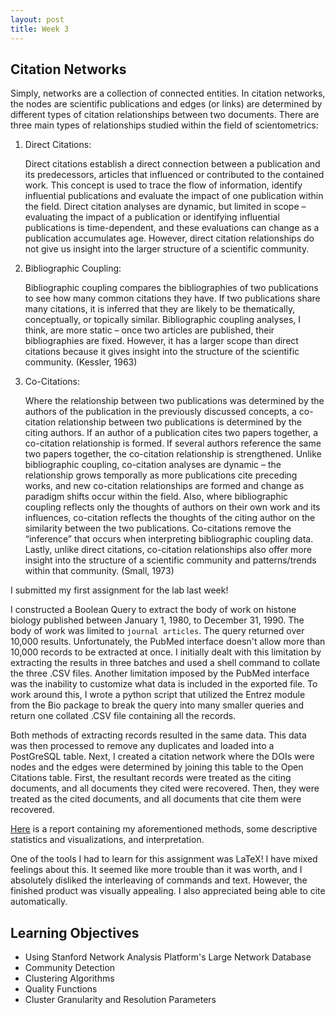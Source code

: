 ```yaml
---
layout: post
title: Week 3
---
```


## Citation Networks

Simply, networks are a collection of connected entities. In citation networks, the nodes are scientific publications and edges (or links) are determined by different types of citation relationships between two documents. There are three main types of relationships studied within the field of scientometrics: 

1. Direct Citations:

	Direct citations establish a direct connection between a publication and its predecessors, articles that influenced or contributed to the contained work. This concept is used to trace the flow of information, identify influential publications and evaluate the impact of one publication within the field. Direct citation analyses are dynamic, but limited in scope – evaluating the impact of a publication or identifying influential publications is time-dependent, and these evaluations can change as a publication accumulates age. However, direct citation relationships do not give us insight into the larger structure of a scientific community.

2. Bibliographic Coupling: 

	Bibliographic coupling compares the bibliographies of two publications to see how many common citations they have. If two publications share many citations, it is inferred that they are likely to be thematically, conceptually, or topically similar. Bibliographic coupling analyses, I think, are more static – once two articles are published, their bibliographies are fixed. However, it has a larger scope than direct citations because it gives insight into the structure of the scientific community. (Kessler, 1963)

3. Co-Citations: 

	Where the relationship between two publications was determined by the authors of the publication in the previously discussed concepts, a co-citation relationship between two publications is determined by the citing authors. If an author of a publication cites two papers together, a co-citation relationship is formed. If several authors reference the same two papers together, the co-citation relationship is strengthened. Unlike bibliographic coupling, co-citation analyses are dynamic – the relationship grows temporally as more publications cite preceding works, and new co-citation relationships are formed and change as paradigm shifts occur within the field. Also, where bibliographic coupling reflects only the thoughts of authors on their own work and its influences, co-citation reflects the thoughts of the citing author on the similarity between the two publications. Co-citations remove the “inference” that occurs when interpreting bibliographic coupling data. Lastly, unlike direct citations, co-citation relationships also offer more insight into the structure of a scientific community and patterns/trends within that community. (Small, 1973)

I submitted my first assignment for the lab last week! 

I constructed a Boolean Query to extract the body of work on histone biology published between January 1, 1980, to December 31, 1990. The body of work was limited to `journal articles`. The query returned over 10,000 results. Unfortunately, the PubMed interface doesn't allow more than 10,000 records to be extracted at once. I initially dealt with this limitation by extracting the results in three batches and used a shell command to collate the three .CSV files. Another limitation imposed by the PubMed interface was the inability to customize what data is included in the exported file. To work around this, I wrote a python script that utilized the Entrez module from the Bio package to break the query into many smaller queries and return one collated .CSV file containing all the records. 

Both methods of extracting records resulted in the same data. This data was then processed to remove any duplicates and loaded into a PostGreSQL table. Next, I created a citation network where the DOIs were nodes and the edges were determined by joining this table to the Open Citations table. First, the resultant records were treated as the citing documents, and all documents they cited were recovered. Then, they were treated as the cited documents, and all documents that cite them were recovered.

[Here](../files/A1Report.pdf) is a report containing my aforementioned methods, some descriptive statistics and visualizations, and interpretation. 

One of the tools I had to learn for this assignment was LaTeX! I have mixed feelings about this. It seemed like more trouble than it was worth, and I absolutely disliked the interleaving of commands and text. However, the finished product was visually appealing. I also appreciated being able to cite automatically. 

## Learning Objectives

- Using Stanford Network Analysis Platform's Large Network Database
- Community Detection
- Clustering Algorithms
- Quality Functions
- Cluster Granularity and Resolution Parameters







